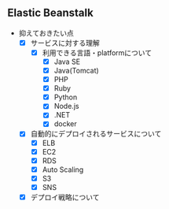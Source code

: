 ## Elastic Beanstalk
* 抑えておきたい点
  - [X] サービスに対する理解
    - [X] 利用できる言語・platformについて
      - [X] Java SE
      - [X] Java(Tomcat)
      - [X] PHP
      - [X] Ruby
      - [X] Python
      - [X] Node.js
      - [X] .NET
      - [X] docker
  - [X] 自動的にデプロイされるサービスについて
    - [X] ELB
    - [X] EC2
    - [X] RDS
    - [X] Auto Scaling
    - [X] S3
    - [X] SNS
  - [X] デプロイ戦略について
